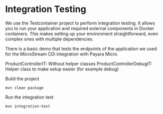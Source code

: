 # Integration Testing

We use the Testcontainer project to perform integration testing. It allows you to run your application and required external components in Docker containers. This makes setting up your environment straightforward, even complex ones with multiple dependencies.

There is a basic demo that tests the endpoints of the application we used for the MicroStream CDi integration with Payara Micro.

ProductControllerIT: Without helper classes
ProductControllerDebugIT: Helper class to make setup easier (for example debug)

Build the project

```Shell
mvn clean package
```

Run the integration test

```Shell
mvn integration-test
```
